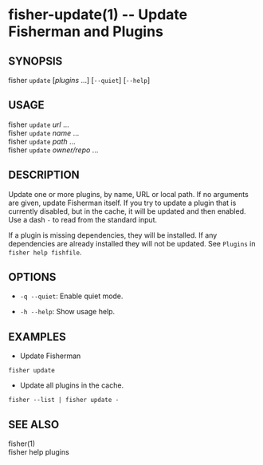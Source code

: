 fisher-update(1) -- Update Fisherman and Plugins
================================================

## SYNOPSIS

fisher `update` [*plugins* ...] [`--quiet`] [`--help`] <br>

## USAGE

fisher `update` *url* ...<br>
fisher `update` *name* ...<br>
fisher `update` *path*  ...<br>
fisher `update` *owner/repo* ...<br>

## DESCRIPTION

Update one or more plugins, by name, URL or local path. If no arguments are given, update Fisherman itself. If you try to update a plugin that is currently disabled, but in the cache, it will be updated and then enabled. Use a dash `-` to read from the standard input.

If a plugin is missing dependencies, they will be installed. If any dependencies are already installed they will not be updated. See `Plugins` in `fisher help fishfile`.

## OPTIONS

* `-q --quiet`:
    Enable quiet mode.

* `-h --help`:
    Show usage help.

## EXAMPLES

* Update Fisherman

```
fisher update
```

* Update all plugins in the cache.

```
fisher --list | fisher update -
```

## SEE ALSO

fisher(1)<br>
fisher help plugins<br>
